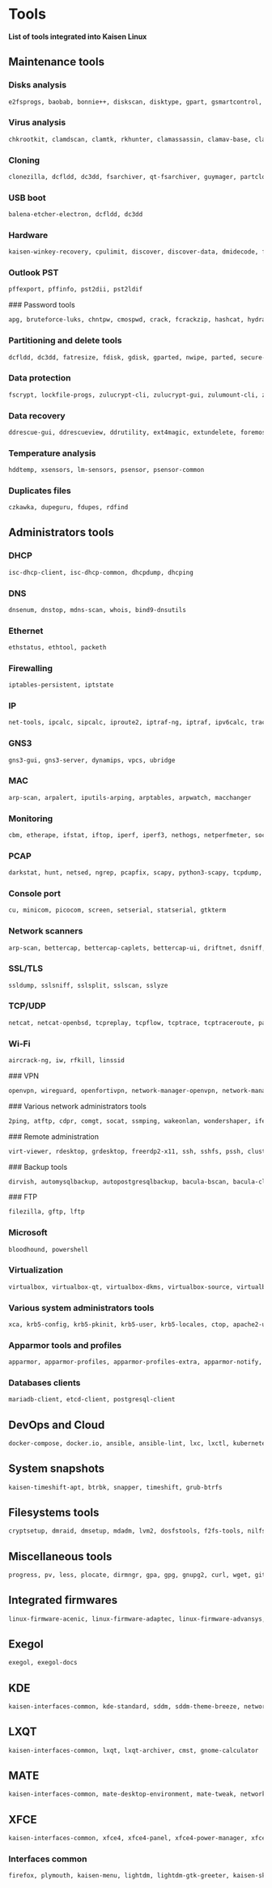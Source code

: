 # Tools

**List of tools integrated into Kaisen Linux**

## Maintenance tools

### Disks analysis
```bash
e2fsprogs, baobab, bonnie++, diskscan, disktype, gpart, gsmartcontrol, hdparm, ioping, testdisk, ncdu, smartmontools, di, util-linux, util-linux-locales, iotop, iozone3, nvme-cli, wxfixboot, whdd, dstat
```

### Virus analysis
```bash
chkrootkit, clamdscan, clamtk, rkhunter, clamassassin, clamav-base, clamav-daemon, clamav-docs, clamav-freshclam, clamav-milter, clamav-testfiles, clamfs
```

### Cloning
```bash
clonezilla, dcfldd, dc3dd, fsarchiver, qt-fsarchiver, guymager, partclone, partimage
```

### USB boot
```bash
balena-etcher-electron, dcfldd, dc3dd
```

### Hardware
```bash
kaisen-winkey-recovery, cpulimit, discover, discover-data, dmidecode, fio, hardinfo, hwinfo, lshw, stress, stress-ng, stressant, lshw-gtk, flashbench, hw-probe, memtester, gfio, flashrom, inxi, cpu-x, sysstat, hwdata, gtkstresstesting, stressapptest, dstat
```

### Outlook PST
```bash
pffexport, pffinfo, pst2dii, pst2ldif
```

### Password tools
```bash
apg, bruteforce-luks, chntpw, cmospwd, crack, fcrackzip, hashcat, hydra, john, keepassxc, ophcrack, ophcrack-cli, pdfcrack, pwgen, rarcrack, rephrase, samdump2, hydra-gtk, crunch
```

### Partitioning and delete tools
```bash
dcfldd, dc3dd, fatresize, fdisk, gdisk, gparted, nwipe, parted, secure-delete, wipe, zerofree, bleachbit, scrub, wipefreespace, util-linux, util-linux-locales
```

### Data protection
```bash
fscrypt, lockfile-progs, zulucrypt-cli, zulucrypt-gui, zulumount-cli, zulumount-gui, veracrypt
```

### Data recovery
```bash
ddrescue-gui, ddrescueview, ddrutility, ext4magic, extundelete, foremost, ddrescue, gddrescue, testdisk, magicrescue, myrescue, recoverdm, recoverjpeg, safecopy, scalpel, scrounge-ntfs, hfsprescue
```

### Temperature analysis
```bash
hddtemp, xsensors, lm-sensors, psensor, psensor-common
```

### Duplicates files
```bash
czkawka, dupeguru, fdupes, rdfind
```

## Administrators tools

### DHCP
```bash
isc-dhcp-client, isc-dhcp-common, dhcpdump, dhcping
```

### DNS
```bash
dnsenum, dnstop, mdns-scan, whois, bind9-dnsutils
```

### Ethernet
```bash
ethstatus, ethtool, packeth
```

### Firewalling
```bash
iptables-persistent, iptstate
```

### IP
```bash
net-tools, ipcalc, sipcalc, iproute2, iptraf-ng, iptraf, ipv6calc, traceroute, iputils-tracepath, ndisc6
```

### GNS3
```bash
gns3-gui, gns3-server, dynamips, vpcs, ubridge
```

### MAC
```bash
arp-scan, arpalert, iputils-arping, arptables, arpwatch, macchanger
```

### Monitoring
```bash
cbm, etherape, ifstat, iftop, iperf, iperf3, nethogs, netperfmeter, sockstat, tcpstat, dstat
```

### PCAP
```bash
darkstat, hunt, netsed, ngrep, pcapfix, scapy, python3-scapy, tcpdump, tcpreplay, tcpxtract, tshark, wireshark, notwireshark
```

### Console port
```bash
cu, minicom, picocom, screen, setserial, statserial, gtkterm
```

### Network scanners
```bash
arp-scan, bettercap, bettercap-caplets, bettercap-ui, driftnet, dsniff, ettercap-graphical, hping3, lft, masscan, mitmproxy, mtr-tiny, nast, ndiff, netdiscover, netsniff-ng, net-tools, ncat, nmap, nmapsi4, scapy, python3-scapy, telnet, iputils-tracepath, traceroute
```

### SSL/TLS
```bash
ssldump, sslsniff, sslsplit, sslscan, sslyze
```

### TCP/UDP
```bash
netcat, netcat-openbsd, tcpreplay, tcpflow, tcptrace, tcptraceroute, packetsender, udpcast, dsniff
```

### Wi-Fi
```bash
aircrack-ng, iw, rfkill, linssid
```

### VPN
```bash
openvpn, wireguard, openfortivpn, network-manager-openvpn, network-manager-fortisslvpn, network-manager-openconnect, network-manager-openvpn-gnome, network-manager-fortisslvpn-gnome, network-manager-openconnect-gnome
```

### Various network administrators tools
```bash
2ping, atftp, cdpr, comgt, socat, ssmping, wakeonlan, wondershaper, ifenslave, bridge-utils
```

### Remote administration
```bash
virt-viewer, rdesktop, grdesktop, freerdp2-x11, ssh, sshfs, pssh, clusterssh, tmux, zssh, remmina, remmina-plugin-exec, remmina-plugin-kwallet, remmina-plugin-www, smbclient, ssh-askpass, sshpass, sshs
```

### Backup tools
```bash
dirvish, automysqlbackup, autopostgresqlbackup, bacula-bscan, bacula-client, bacula-common, bacula-common-sqlite3, bacula-console, bacula-console-qt, bacula-fd, bacula-sd, dump, duplicity, restic, rsbackup, rsync, backup2l, zsync, vbackup, duply, grsync, zbackup, rdiff, rdiff-backup, rdiff-backup-fs, borgbackup, rclone
```

### FTP
```bash
filezilla, gftp, lftp
```

### Microsoft
```bash
bloodhound, powershell
```

### Virtualization
```bash
virtualbox, virtualbox-qt, virtualbox-dkms, virtualbox-source, virtualbox-guest-additions-iso, virtualbox-ext-pack, virt-manager, qemu-system, qemu-system-x86, qemu-system-gui, qemu-efi, qemu-utils, libvirt-clients, libvirt-daemon-system, virtinst, virt-viewer
```

### Various system administrators tools
```bash
xca, krb5-config, krb5-pkinit, krb5-user, krb5-locales, ctop, apache2-utils, chrony, python3-ldapdomaindump
```

### Apparmor tools and profiles
```bash
apparmor, apparmor-profiles, apparmor-profiles-extra, apparmor-notify, apparmor-utils
```

### Databases clients
```bash
mariadb-client, etcd-client, postgresql-client
```

## DevOps and Cloud
```bash
docker-compose, docker.io, ansible, ansible-lint, lxc, lxctl, kubernetes-client, vagrant, vagrant-lxc, vagrant-sshfs, jmeter, awscli, azure-cli, packer, puppet-agent, pdk, terraform, terraform-docs, s3fs, k6, k9s, helm, podman, buildah, minikube, eksctl, trivy, kustomize, kind, krew, kubectx, kyverno, popeye, tfsec, tflint, vault, velero, terragrunt, openstack-client, lazydocker
```

## System snapshots
```bash
kaisen-timeshift-apt, btrbk, snapper, timeshift, grub-btrfs
```

## Filesystems tools
```bash
cryptsetup, dmraid, dmsetup, mdadm, lvm2, dosfstools, f2fs-tools, nilfs-tools, ocfs2-tools, btrfs-compsize, btrfs-heatmap, btrfs-progs, btrfsmaintenance, gfs2-utils, hfsplus, hfsprogs, hfsutils, hfsutils-tcltk, jfsutils, reiserfsprogs, vmfs-tools, xfsdump, xfsprogs, zfs-fuse, zfsnap, exfatprogs, exfat-fuse, ceph-fuse, fuse3, glusterfs-client, udfclient, udftools, reiser4progs, vmfs6-tools, xmount, archivemount, tmfs, cifs-utils, apfs-fuse, apfsutil, ecryptfs-utils, libbde-utils, dislocker, libfvde-utils, libvhdi-utils, libvmdk-utils, libfsntfs-utils, gvfs-fuse, gvfs, ntfs-3g, wimtools
```

## Miscellaneous tools
```bash
progress, pv, less, plocate, dirmngr, gpa, gpg, gnupg2, curl, wget, git, gpg-agent, neofetch, git-repair, img2pdf, mc, strace, yamllint, ltrace, tree, vim, codium, cups, hexedit, file, psmisc, htop, lsof, lzop, p7zip-full, pigz, unp, unar, unrar-free, unzip, zip, bzip2, tar, unrar, zstd, gtkhash, keepassxc, apg, pwgen, isomaster, fred, cabextract, btop, jq, yq, lazygit
```

## Integrated firmwares
```bash
linux-firmware-acenic, linux-firmware-adaptec, linux-firmware-advansys, linux-firmware-alacritech, linux-firmware-amd-graphics, linux-firmware-amd-microcode, linux-firmware-atheros, linux-firmware-atmel, linux-firmware-atusb, linux-firmware-broadcom, linux-firmware-cadence, linux-firmware-cavium, linux-firmware-chelsio, linux-firmware-cirrus, linux-firmware-conexant, linux-firmware-doc, linux-firmware-edgeport, linux-firmware-ene, linux-firmware-inside-secure, linux-firmware-intel-bluetooth, linux-firmware-intel-ethernet, linux-firmware-intel-graphics, linux-firmware-intel-hfi1, linux-firmware-intel-iscsi, linux-firmware-intel-qat, linux-firmware-intel-sound, linux-firmware-iwlwifi, linux-firmware-kaweth, linux-firmware-libertas, linux-firmware-mediatek, linux-firmware-mellanox, linux-firmware-microchip, linux-firmware-multitec-usb, linux-firmware-myricom, linux-firmware-netronome, linux-firmware-nvidia-graphics, linux-firmware-qlogic, linux-firmware-ralink, linux-firmware-realtek, linux-firmware-redpine, linux-firmware-renesas, linux-firmware-rockchip, linux-firmware-rocketport, linux-firmware-tehuti, linux-firmware-vxge, linux-firmware-wfx, firmware-b43-installer, firmware-ast, firmware-microbit-micropython, firmware-sof-signed, firmware-zd1211, bluetooth, blueman, bluez-tools, bluez-firmware, alsa-firmware-loaders, nvidia-driver, nvidia-legacy-390xx-driver, intel-microcode
```

## Exegol
```bash
exegol, exegol-docs
```

## KDE
```bash
kaisen-interfaces-common, kde-standard, sddm, sddm-theme-breeze, network-manager
```

## LXQT
```bash
kaisen-interfaces-common, lxqt, lxqt-archiver, cmst, gnome-calculator
```

## MATE
```bash
kaisen-interfaces-common, mate-desktop-environment, mate-tweak, network-manager-gnome
```

## XFCE
```bash
kaisen-interfaces-common, xfce4, xfce4-panel, xfce4-power-manager, xfce4-power-manager-data, xfce4-power-manager-plugins, xfce4-pulseaudio-plugin, xfce4-screenshooter, xfce4-session, xfce4-settings, xfce4-terminal, xfce4-whiskermenu-plugin, gedit, network-manager, network-manager-gnome, thunar-archive-plugin, xarchiver, gnome-calculator
```

### Interfaces common
```bash
firefox, plymouth, kaisen-menu, lightdm, lightdm-gtk-greeter, kaisen-skeleton, kaisen-design, fonts-cantarell, terminator, lightdm-gtk-greeter-settings, fonts-liberation, fonts-noto-color-emoji, thunderbird, libreoffice, qbittorrent, vlc, gimp, breeze-cursor-theme
```
